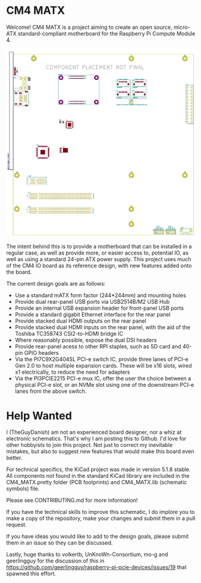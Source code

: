 # CM4 MATX

Welcome! CM4 MATX is a project aiming to create an open source, micro-ATX standard-compliant motherboard for the Raspberry Pi Compute Module 4.

<p align="center"><a href="https://github.com/TheGuyDanish/CM4_MATX/blob/master/CM4_MATX_PCB.pdf"><img src="CM4_MATX_PCB.jpg?raw=true" width="600" height="auto" alt="PCB layout - click to view current PDF" /></a></p>

The intent behind this is to provide a motherboard that can be installed in a regular case, as well as provide more, or easier access to, potential IO, as well as using a standard 24-pin ATX power supply. This project uses much of the CM4 IO board as its reference design, with new features added onto the board.

The current design goals are as follows:
* Use a standard mATX form factor (244*244mm) and mounting holes
* Provide dual rear-panel USB ports via USB2514B/M2 USB Hub
* Provide an internal USB expansion header for front-panel USB ports
* Provide a standard gigabit Ethernet interface for the rear panel
* Provide stacked dual HDMI outputs on the rear panel
* Provide stacked dual HDMI inputs on the rear panel, with the aid of the Toshiba TC358743 CSI2-to-HDMI bridge IC
* Where reasonably possible, expose the dual DSI headers
* Provide rear-panel acess to other RPI staples, such as SD card and 40-pin GPIO headers
* Via the PI7C9X2G404SL PCI-e switch IC, provide three lanes of PCI-e Gen 2.0 to host multiple expansion cards. These will be x16 slots, wired x1 electrically, to reduce the need for adapters
* Via the PI3PCIE2215 PCI-e mux IC, offer the user the choice between a physical PCI-e slot, or an NVMe slot using one of the downstream PCI-e lanes from the above switch.

# Help Wanted

I (TheGuyDanish) am not an experienced board designer, nor a whiz at electronic schematics. That's why I am posting this to Github. I'd love for other hobbyists to join this project. Not just to correct my inevitable mistakes, but also to suggest new features that would make this board even better.

For technical specifics, the KiCad project was made in version 5.1.8 stable. All components not found in the standard KiCad library are included in the CM4_MATX.pretty folder (PCB footprints) and CM4_MATX.lib (schematic symbols) file.

Please see CONTRIBUTING.md for more information!

If you have the technical skills to improve this schematic, I do implore you to make a copy of the repository, make your changes and submit them in a pull request.

If you have ideas you would like to add to the design goals, please submit them in an issue so they can be discussed.

Lastly, huge thanks to volkertb, UnKnoWn-Consortium, mo-g and geerlingguy for the discussion of this in https://github.com/geerlingguy/raspberry-pi-pcie-devices/issues/19 that spawned this effort.